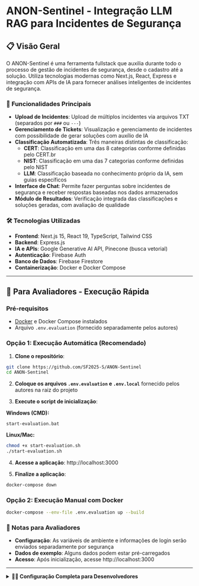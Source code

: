 # ANON-Sentinel - Integração LLM RAG para Incidentes de Segurança

## 📋 Visão Geral

O ANON-Sentinel é uma ferramenta fullstack que auxilia durante todo o processo de gestão de incidentes de segurança, desde o cadastro até a solução. Utiliza tecnologias modernas como Next.js, React, Express e integração com APIs de IA para fornecer análises inteligentes de incidentes de segurança.

### 🚀 Funcionalidades Principais

- **Upload de Incidentes**: Upload de múltiplos incidentes via arquivos TXT (separados por `###` ou `---`)
- **Gerenciamento de Tickets**: Visualização e gerenciamento de incidentes com possibilidade de gerar soluções com auxílio de IA
- **Classificação Automatizada**: Três maneiras distintas de classificação:
  - **CERT**: Classificação em uma das 8 categorias conforme definidas pelo CERT.br 
  - **NIST**: Classificação em uma das 7 categorias conforme definidas pelo NIST
  - **LLM**: Classificação baseada no conhecimento próprio da IA, sem guias específicos
- **Interface de Chat**: Permite fazer perguntas sobre incidentes de segurança e receber respostas baseadas nos dados armazenados
- **Módulo de Resultados**: Verificação integrada das classificações e soluções geradas, com avaliação de qualidade

### 🛠️ Tecnologias Utilizadas

- **Frontend**: Next.js 15, React 19, TypeScript, Tailwind CSS
- **Backend**: Express.js
- **IA e APIs**: Google Generative AI API, Pinecone (busca vetorial)
- **Autenticação**: Firebase Auth
- **Banco de Dados**: Firebase Firestore
- **Containerização**: Docker e Docker Compose

---

## 🚀 Para Avaliadores - Execução Rápida

### Pré-requisitos
- [Docker](https://www.docker.com/get-started) e Docker Compose instalados
- Arquivo `.env.evaluation` (fornecido separadamente pelos autores)

### Opção 1: Execução Automática (Recomendado)

1. **Clone o repositório**:
```bash
git clone https://github.com/SF2025-S/ANON-Sentinel
cd ANON-Sentinel
```

2. **Coloque os arquivos `.env.evaluation` e `.env.local`** fornecido pelos autores na raiz do projeto

3. **Execute o script de inicialização**:

**Windows (CMD):**
```batch
start-evaluation.bat
```

**Linux/Mac:**
```bash
chmod +x start-evaluation.sh
./start-evaluation.sh
```

4. **Acesse a aplicação**: http://localhost:3000

5. **Finalize a aplicação**: 
```bash
docker-compose down
```

### Opção 2: Execução Manual com Docker

```bash
docker-compose --env-file .env.evaluation up --build
```

### 📝 Notas para Avaliadores

- **Configuração**: As variáveis de ambiente e informações de login serão enviados separadamente por segurança
- **Dados de exemplo**: Alguns dados podem estar pré-carregados
- **Acesso**: Após inicialização, acesse http://localhost:3000

---

<details>
<summary><strong>👨‍💻 Configuração Completa para Desenvolvedores</strong></summary>

## Instalação e Configuração para Desenvolvimento

### Opção 1: Execução com Docker

#### Pré-requisitos
- [Docker](https://www.docker.com/get-started) e Docker Compose instalados
- Chaves de API configuradas

#### Passos

```bash
# 1. Clone o repositório
git clone https://github.com/SF2025-S/ANON-Sentinel
cd ANON-Sentinel

# 2. Configure as variáveis de ambiente
cp .env.example .env.evaluation

# 3. Edite o arquivo .env.evaluation com suas chaves (veja seção abaixo)

# 4. Build e execução
docker-compose --env-file .env.evaluation up --build
```

### Opção 2: Execução Local

#### Pré-requisitos
- Node.js 18+ e npm
- Chaves de API configuradas

#### Passos

```bash
# 1. Clone o repositório
git clone https://github.com/SF2025-S/ANON-Sentinel
cd ANON-Sentinel

# 2. Instale as dependências
npm install

# 3. Configure variáveis de ambiente
cp .env.example .env.local

# 4. Edite o arquivo .env.local com suas chaves (veja seção abaixo)

# 5. Build do projeto
npm run build

# 6. Execute o servidor
npm run start
```

## ⚙️ Configuração de Variáveis de Ambiente

### Variáveis Necessárias

Crie um arquivo `.env.evaluation` (para Docker) ou `.env.local` (para execução local) com as seguintes variáveis:

```env
# APIs de IA
GOOGLE_GENERATIVE_AI_API_KEY=sua_chave_google_ai
PINECONE_KEY=sua_chave_pinecone

# Firebase Configuration
NEXT_PUBLIC_FIREBASE_API_KEY=sua_chave_firebase
NEXT_PUBLIC_FIREBASE_AUTH_DOMAIN=seu_projeto.firebaseapp.com
NEXT_PUBLIC_FIREBASE_PROJECT_ID=seu_projeto_id
NEXT_PUBLIC_FIREBASE_STORAGE_BUCKET=seu_projeto.appspot.com
NEXT_PUBLIC_FIREBASE_MESSAGING_SENDER_ID=seu_sender_id
NEXT_PUBLIC_FIREBASE_APP_ID=seu_app_id
NEXT_PUBLIC_FIREBASE_MEASUREMENT_ID=seu_measurement_id

# API Configuration
NEXT_PUBLIC_API_URL=http://localhost:3000
```

### Como Obter as Chaves de API

#### 1. Google AI API
- Acesse [Google AI Studio](https://makersuite.google.com/app/apikey)
- Crie um novo projeto e gere uma chave API
- Copie a chave para `GOOGLE_GENERATIVE_AI_API_KEY`

#### 2. Pinecone
- Registre-se em [Pinecone](https://www.pinecone.io/)
- Crie um novo projeto
- Não é necessário criar um índice pelo painel Pinecone, apenas defina o nome do índice/namespace através da variável indexName em lib/pinecone.ts
- Copie a API Key para `PINECONE_KEY`

#### 3. Firebase
- Crie um projeto no [Firebase Console](https://console.firebase.google.com/)
- Ative **Authentication** e configure provedores (Email/Password, Google, etc.)
- Ative **Firestore Database** em modo de teste
- Vá em **Configurações do Projeto** > **Geral**
- Na seção "Seus apps", adicione um app web
- Copie as configurações do Firebase para as variáveis correspondentes

##### 📋 Configuração Obrigatória: Usuários Autorizados

Após configurar o Firebase, é **obrigatório** criar usuários autorizados:

**Passo 1: Ativar Email/Senha no Authentication**
1. Vá em **Authentication** > **Sign-in method**
2. Clique em **Email/Password** 
3. Ative a opção e salve

**Passo 2: Criar Usuário no Authentication**
1. Vá em **Authentication** > **Users**
2. Clique em **Add user**
3. Digite o email e senha do usuário
4. Salve o usuário

**Passo 3: Criar Coleção de Usuários Autorizados no Firestore**
1. Vá em **Firestore Database**
2. Clique em **Start collection**
3. Nome da coleção: `authorized_users`
4. Crie um documento com:
   - **Document ID**: (auto-gerado ou o email do usuário)
   - **Campo**: `email` (tipo: string)
   - **Campo**: `active` (tipo: boolean) 
   - **Campo**: `role` (tipo: string)

**Exemplo da estrutura no Firestore:**
authorized_users/
└── documento1/
├── email: "admin@empresa.com"
└── isActive: true
└── role: "admin"

⚠️ **Importante**: Sem esta configuração, nenhum usuário conseguirá fazer login no sistema, mesmo com credenciais válidas no Authentication.

### Scripts de Desenvolvimento

```bash
# Desenvolvimento
npm run dev              # Inicia em modo desenvolvimento (hot reload)

# Produção
npm run build           # Build da aplicação
npm run start           # Inicia em modo produção

# Utilitários
npm run lint            # Verificação de código
npm run type-check      # Verificação de tipos TypeScript
```

### Estrutura de Desenvolvimento

ANON-Sentinel/
├── src/
│ ├── app/ # Páginas Next.js (App Router)
│ ├── components/ # Componentes React reutilizáveis
│ ├── server/ # Servidor Express
│ │ ├── routes/ # Rotas da API
│ │ ├── services/ # Serviços de integração
│ │ └── models/ # Modelos de dados
│ ├── lib/ # Utilitários e configurações
│ └── config/ # Configurações da aplicação
├── public/ # Arquivos estáticos
├── Dockerfile # Configuração Docker
├── docker-compose.yml # Orquestração de containers
├── start-evaluation.* # Scripts de inicialização
└── package.json # Dependências e scripts

## 🚀 Uso da Aplicação

### Acesso
Após iniciar a aplicação, acesse:
- **URL Local**: http://localhost:3001

### Fluxo de Uso

1. **Autenticação**: Faça login através da interface Firebase
2. **Upload de Incidentes**: Use a funcionalidade de upload para carregar arquivos TXT
3. **Visualização**: Acesse a lista de tickets para ver os incidentes carregados
4. **Classificação**: Use as opções de classificação automática (CERT, NIST, LLM)
5. **Chat**: Utilize a interface de chat para fazer perguntas sobre os incidentes
6. **Resultados**: Verifique as análises e classificações no módulo de resultados

## 🔧 Scripts Disponíveis

```
</details>

---

## 🚀 Uso da Aplicação

### Acesso
Após iniciar a aplicação, acesse: **http://localhost:3000**

### Fluxo de Uso

1. **Autenticação**: Faça login através da interface Firebase
2. **Upload de Incidentes**: Use a funcionalidade de upload para carregar arquivos TXT
3. **Visualização**: Acesse a lista de tickets para ver os incidentes carregados
4. **Classificação**: Use as opções de classificação automática (CERT, NIST, LLM)
5. **Chat**: Utilize a interface de chat para fazer perguntas sobre os incidentes
6. **Resultados**: Verifique as análises e classificações no módulo de resultados

## 📁 Estrutura do Projeto
ANON-Sentinel/
├── src/
│ ├── app/ # Páginas Next.js (App Router)
│ ├── components/ # Componentes React reutilizáveis
│ ├── server/ # Servidor Express
│ │ ├── routes/ # Rotas da API
│ │ ├── services/ # Serviços de integração
│ │ └── models/ # Modelos de dados
│ ├── lib/ # Utilitários e configurações
│ └── config/ # Configurações da aplicação
├── public/ # Arquivos estáticos
├── Dockerfile # Configuração Docker
├── docker-compose.yml # Orquestração de containers
├── start-evaluation.* # Scripts de inicialização
└── package.json # Dependências e scripts

## 🐛 Solução de Problemas

### Problemas Comuns

1. **Erro de conexão com APIs**:
   - Verifique se as chaves estão corretas no arquivo de ambiente
   - Confirme se as APIs têm créditos/quota disponível

2. **Docker não inicia**:
   - Verifique se o Docker Desktop está rodando
   - Execute `docker --version` para confirmar instalação

3. **Erro de porta em uso**:
   - Pare outros serviços na porta 3000: `lsof -ti:3000 | xargs kill -9`
   - Ou altere a porta no docker-compose.yml

4. **Problemas de build**:
   - Limpe o cache: `docker-compose down --volumes`
   - Delete node_modules e reinstale: `rm -rf node_modules && npm install`

### Logs e Debug

```bash
# Ver logs do Docker
docker-compose logs -f

# Debug em modo desenvolvimento
npm run dev
```

### Verificação de Saúde

```bash
# Verificar se a aplicação está rodando
curl http://localhost:3000/api/health

# Verificar containers Docker
docker-compose ps
```

---

## 📄 Licença

Este projeto é desenvolvido para fins acadêmicos e de pesquisa.

**Versão**: 0.1.0  
**Node.js**: 18+  
**Docker**: Recomendado para execução
